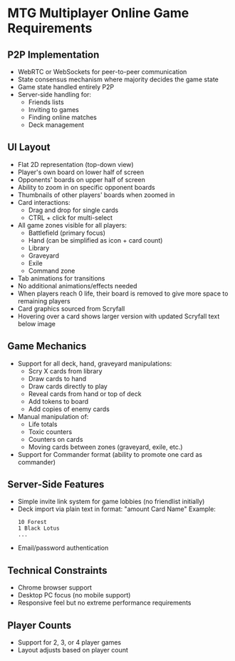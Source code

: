 # MTG Multiplayer Online Game Requirements

## P2P Implementation
- WebRTC or WebSockets for peer-to-peer communication
- State consensus mechanism where majority decides the game state
- Game state handled entirely P2P
- Server-side handling for:
  - Friends lists
  - Inviting to games
  - Finding online matches
  - Deck management

## UI Layout
- Flat 2D representation (top-down view)
- Player's own board on lower half of screen
- Opponents' boards on upper half of screen
- Ability to zoom in on specific opponent boards
- Thumbnails of other players' boards when zoomed in
- Card interactions:
  - Drag and drop for single cards
  - CTRL + click for multi-select
- All game zones visible for all players:
  - Battlefield (primary focus)
  - Hand (can be simplified as icon + card count)
  - Library
  - Graveyard
  - Exile
  - Command zone
- Tab animations for transitions
- No additional animations/effects needed
- When players reach 0 life, their board is removed to give more space to remaining players
- Card graphics sourced from Scryfall
- Hovering over a card shows larger version with updated Scryfall text below image

## Game Mechanics
- Support for all deck, hand, graveyard manipulations:
  - Scry X cards from library
  - Draw cards to hand
  - Draw cards directly to play
  - Reveal cards from hand or top of deck
  - Add tokens to board
  - Add copies of enemy cards
- Manual manipulation of:
  - Life totals
  - Toxic counters
  - Counters on cards
  - Moving cards between zones (graveyard, exile, etc.)
- Support for Commander format (ability to promote one card as commander)

## Server-Side Features
- Simple invite link system for game lobbies (no friendlist initially)
- Deck import via plain text in format: "amount Card Name"
  Example:
  ```
  10 Forest
  1 Black Lotus
  ...
  ```
- Email/password authentication

## Technical Constraints
- Chrome browser support
- Desktop PC focus (no mobile support)
- Responsive feel but no extreme performance requirements

## Player Counts
- Support for 2, 3, or 4 player games
- Layout adjusts based on player count
